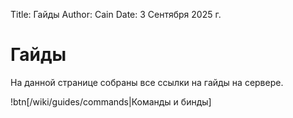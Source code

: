 Title: Гайды
Author: Cain
Date: 3 Сентября 2025 г.

# Гайды
На данной странице собраны все ссылки на гайды на сервере.

!btn[/wiki/guides/commands|Команды и бинды]
